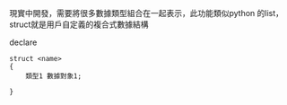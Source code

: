 現實中開發，需要將很多數據類型組合在一起表示，此功能類似python 的list，struct就是用戶自定義的複合式數據結構

declare
```
struct <name>
{
	類型1 數據對象1;
	
}
```